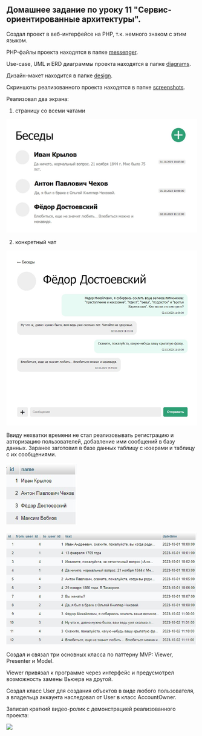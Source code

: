 ## Домашнее задание по уроку 11 "Сервис-ориентированные архитектуры".

Создал проект в веб-интерфейсе на PHP, т.к. немного знаком с этим языком. 

PHP-файлы проекта находятся в папке [messenger](https://github.com/biramax/Architecture/tree/main/Seminar-11/messenger).

Use-case, UML и ERD диаграммы проекта находятся в папке [diagrams](https://github.com/biramax/Architecture/tree/main/Seminar-11/diagrams).

Дизайн-макет находится в папке [design](https://github.com/biramax/Architecture/tree/main/Seminar-11/design).

Скриншоты реализованного проекта находятся в папке [screenshots](https://github.com/biramax/Architecture/tree/main/Seminar-11/screenshots).

Реализовал два экрана: 

1) страницу со всеми чатами

<img src="screenshots/Скриншот-реализованного-проекта-1.jpg" width="600"/>

2) конкретный чат

<img src="screenshots/Скриншот-реализованного-проекта-2.jpg" width="600"/>

Ввиду нехватки времени не стал реализовывать регистрацию и авторизацию пользователей, добавление ими сообщений в базу данных. Заранее заготовил в базе данных таблицу с юзерами и таблицу с их сообщениями.

![](screenshots/Скриншот-таблицы-БД-users.jpg)

![](screenshots/Скриншот-таблицы-БД-messages.jpg)

Создал и связал три основных класса по паттерну MVP: Viewer, Presenter и Model.

Viewer привязал к программе через интерфейс и предусмотрел возможность замены Вьюера на другой.

Создал класс User для создания объектов в виде любого пользователя, а владельца аккаунта наследовал от User в класс AccountOwner.

Записал краткий видео-ролик с демонстрацией реализованного проекта:

[![](https://img.youtube.com/vi/710zwUkbzjo/maxresdefault.jpg)](https://youtu.be/710zwUkbzjo)